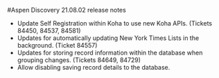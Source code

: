 #Aspen Discovery 21.08.02 release notes
- Update Self Registration within Koha to use new Koha APIs. (Tickets 84450, 84537, 84581)
- Updates for automatically updating New York Times Lists in the background. (Ticket 84557)
- Updates for storing record information within the database when grouping changes. (Tickets 84649, 84729)  
- Allow disabling saving record details to the database. 